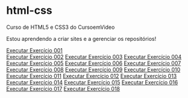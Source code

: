 # html-css
 Curso de HTML5 e CSS3 do CursoemVideo

 Estou aprendendo a criar sites e a gerenciar os repositórios!

<a href="https://geffersoncosta.github.io/html-css/exercicios/ex001/">Executar Exercício 001</a><br>
<a href="https://geffersoncosta.github.io/html-css/exercicios/ex002/">Executar Exercício 002</a>
<a href="https://geffersoncosta.github.io/html-css/exercicios/ex003/">Executar Exercício 003</a>
<a href="https://geffersoncosta.github.io/html-css/exercicios/ex004/">Executar Exercício 004</a>
<a href="https://geffersoncosta.github.io/html-css/exercicios/ex005/">Executar Exercício 005</a>
<a href="https://geffersoncosta.github.io/html-css/exercicios/ex006/">Executar Exercício 006</a>
<a href="https://geffersoncosta.github.io/html-css/exercicios/ex007/">Executar Exercício 007</a>
<a href="https://geffersoncosta.github.io/html-css/exercicios/ex008/">Executar Exercício 008</a>
<a href="https://geffersoncosta.github.io/html-css/exercicios/ex009/">Executar Exercício 009</a>
<a href="https://geffersoncosta.github.io/html-css/exercicios/ex010/">Executar Exercício 010</a>
<a href="https://geffersoncosta.github.io/html-css/exercicios/ex011/">Executar Exercício 011</a>
<a href="https://geffersoncosta.github.io/html-css/exercicios/ex012/">Executar Exercício 012</a>
<a href="https://geffersoncosta.github.io/html-css/exercicios/ex013/">Executar Exercício 013</a>
<a href="https://geffersoncosta.github.io/html-css/exercicios/ex014/">Executar Exercício 014</a>
<a href="https://geffersoncosta.github.io/html-css/exercicios/ex015/">Executar Exercício 015</a>
<a href="https://geffersoncosta.github.io/html-css/exercicios/ex016/">Executar Exercício 016</a>
<a href="https://geffersoncosta.github.io/html-css/exercicios/ex017/">Executar Exercício 017</a>
<a href="https://geffersoncosta.github.io/html-css/exercicios/ex018/">Executar Exercício 018</a>